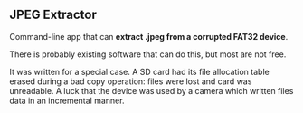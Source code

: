 ## JPEG Extractor

Command-line app that can **extract .jpeg from a corrupted FAT32 device**. 

There is probably existing software that can do this, but most are not free.

It was written for a special case. A SD card had its file allocation table erased during a bad copy operation: files were lost and card was unreadable.
A luck that the device was used by a camera which written files data in an incremental manner.

